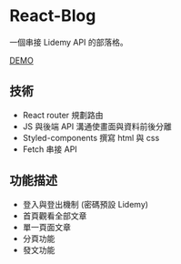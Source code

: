 # React-Blog
 一個串接 Lidemy API 的部落格。
 
 [DEMO](https://bryan9411.github.io/react-blog/#/)

## 技術

* React router 規劃路由
* JS 與後端 API 溝通使畫面與資料前後分離
* Styled-components 撰寫 html 與 css
* Fetch 串接 API
## 功能描述

* 登入與登出機制 (密碼預設 Lidemy)
* 首頁觀看全部文章
* 單一頁面文章
* 分頁功能
* 發文功能

